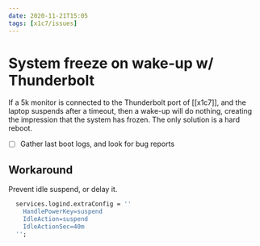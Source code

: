 ```yaml
---
date: 2020-11-21T15:05
tags: [x1c7/issues]
---
```


# System freeze on wake-up w/ Thunderbolt

If a 5k monitor is connected to the Thunderbolt port of [[x1c7]], and the laptop suspends after a timeout, then a wake-up will do nothing, creating the impression that the system has frozen. The only solution is a hard reboot.

- [ ] Gather last boot logs, and look for bug reports

## Workaround

Prevent idle suspend, or delay it.

```nix
  services.logind.extraConfig = ''
    HandlePowerKey=suspend
    IdleAction=suspend
    IdleActionSec=40m
  '';
```

